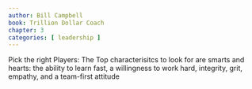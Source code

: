 ```yaml
---
author: Bill Campbell
book: Trillion Dollar Coach
chapter: 3
categories: [ leadership ]
---
```

Pick the right Players:
The Top characterisitcs to look for are 
smarts and hearts: 
the ability to learn fast, a willingness to work hard, 
integrity, grit, empathy, and a team-first attitude
